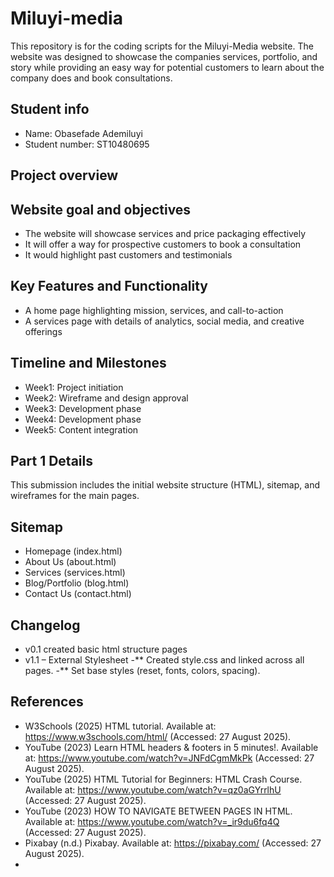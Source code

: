 # Miluyi-media
This repository is for the coding scripts for the Miluyi-Media website. The website was designed to showcase the companies services, portfolio, and story while providing an easy way for potential customers to learn about the company does and book consultations.
## Student info
- Name: Obasefade Ademiluyi
- Student number: ST10480695
## Project overview

## Website goal and objectives
- The website will showcase services and price packaging effectively 
- It will offer a way for prospective customers to book a consultation 
- It would highlight past customers and testimonials
## Key Features and Functionality
- A home page highlighting mission, services, and call-to-action 
- A services page with details of analytics, social media, and creative offerings
## Timeline and Milestones
- Week1:  Project initiation
- Week2: Wireframe and design approval
- Week3: Development phase
- Week4: Development phase
- Week5: Content integration
## Part 1 Details
This submission includes the initial website structure (HTML), sitemap, and wireframes for the main pages. 
## Sitemap
- Homepage (index.html)  
- About Us (about.html)  
- Services (services.html)  
- Blog/Portfolio (blog.html)  
- Contact Us (contact.html)
## Changelog
- v0.1 created basic html structure pages
- v1.1 – External Stylesheet
-** Created style.css and linked across all pages.
-** Set base styles (reset, fonts, colors, spacing).
## References
- W3Schools (2025) HTML tutorial. Available at: https://www.w3schools.com/html/ (Accessed: 27 August 2025).
- YouTube (2023) Learn HTML headers & footers in 5 minutes!. Available at: https://www.youtube.com/watch?v=JNFdCgmMkPk (Accessed: 27 August 2025).
- YouTube (2025) HTML Tutorial for Beginners: HTML Crash Course. Available at: https://www.youtube.com/watch?v=qz0aGYrrlhU (Accessed: 27 August 2025).
- YouTube (2023) HOW TO NAVIGATE BETWEEN PAGES IN HTML. Available at: https://www.youtube.com/watch?v=_ir9du6fq4Q (Accessed: 27 August 2025).
- Pixabay (n.d.) Pixabay. Available at: https://pixabay.com/ (Accessed: 27 August 2025).
- 
